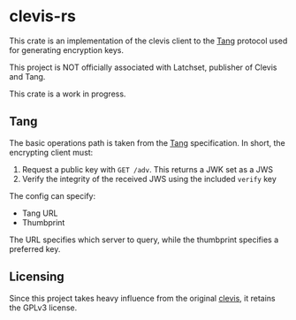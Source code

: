 # clevis-rs

This crate is an implementation of the clevis client to the [Tang] protocol
used for generating encryption keys.

This project is NOT officially associated with Latchset, publisher of Clevis
and Tang.

This crate is a work in progress.

## Tang

The basic operations path is taken from the [Tang] specification. In short, the
encrypting client must:

1. Request a public key with `GET /adv`. This returns a JWK set as a JWS
2. Verify the integrity of the received JWS using the included `verify` key

The config can specify:

- Tang URL
- Thumbprint

The URL specifies which server to query, while the thumbprint specifies a
preferred key.


## Licensing

Since this project takes heavy influence from the original [clevis], it retains
the GPLv3 license.

[tang]: https://github.com/latchset/tang
[clevis]: https://github.com/latchset/clevis
